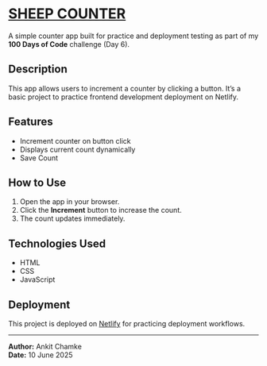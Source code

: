 # [SHEEP COUNTER](https://sheep-counter-scrimba.netlify.app/)

A simple counter app built for practice and deployment testing as part of my **100 Days of Code** challenge (Day 6).

## Description

This app allows users to increment a counter by clicking a button. It’s a basic project to practice frontend development deployment on Netlify.

## Features

- Increment counter on button click
- Displays current count dynamically
- Save Count

## How to Use

1. Open the app in your browser.
2. Click the **Increment** button to increase the count.
3. The count updates immediately.

## Technologies Used

- HTML
- CSS
- JavaScript

## Deployment

This project is deployed on [Netlify](https://www.netlify.com/) for practicing deployment workflows.

---

**Author:** Ankit Chamke  
**Date:** 10 June 2025

